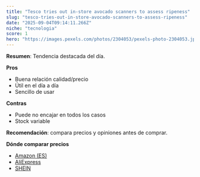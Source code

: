 ```yaml
---
title: "Tesco tries out in-store avocado scanners to assess ripeness"
slug: "tesco-tries-out-in-store-avocado-scanners-to-assess-ripeness"
date: "2025-09-04T09:14:11.266Z"
niche: "tecnologia"
score: 1
hero: "https://images.pexels.com/photos/2304053/pexels-photo-2304053.jpeg?auto=compress&cs=tinysrgb&fit=crop&h=627&w=1200&auto=compress&cs=tinysrgb&w=1024&h=576&fit=crop"
---
```


**Resumen**: Tendencia destacada del día.

**Pros**
- Buena relación calidad/precio
- Útil en el día a día
- Sencillo de usar

**Contras**
- Puede no encajar en todos los casos
- Stock variable

**Recomendación**: compara precios y opiniones antes de comprar.

**Dónde comparar precios**
- [Amazon (ES)](https://www.amazon.es/s?k=Tesco+tries+out+in-store+avocado+scanners+to+assess+ripeness&language=es_ES&tag=teknovashop25-21)
- [AliExpress](https://es.aliexpress.com/wholesale?SearchText=Tesco+tries+out+in-store+avocado+scanners+to+assess+ripeness)
- [SHEIN](https://es.shein.com/pdsearch?keyword=Tesco+tries+out+in-store+avocado+scanners+to+assess+ripeness)
